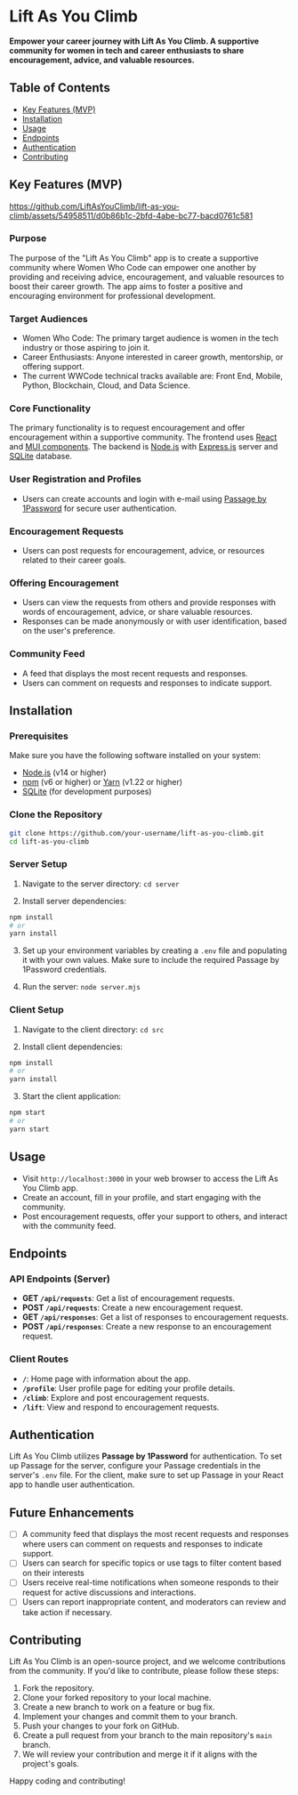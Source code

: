 # Lift As You Climb

**Empower your career journey with Lift As You Climb. A supportive community for women in tech and career enthusiasts to share encouragement, advice, and valuable resources.**

## Table of Contents

- [Key Features (MVP)](#key-features-mvp)
- [Installation](#installation)
- [Usage](#usage)
- [Endpoints](#endpoints)
- [Authentication](#authentication)
- [Contributing](#contributing)

## Key Features (MVP)

https://github.com/LiftAsYouClimb/lift-as-you-climb/assets/54958511/d0b86b1c-2bfd-4abe-bc77-bacd0761c581

### Purpose

The purpose of the "Lift As You Climb" app is to create a supportive community where Women Who Code can empower one another by providing and receiving advice, encouragement, and valuable resources to boost their career growth. The app aims to foster a positive and encouraging environment for professional development.

### Target Audiences

- Women Who Code: The primary target audience is women in the tech industry or those aspiring to join it.
- Career Enthusiasts: Anyone interested in career growth, mentorship, or offering support.
- The current WWCode technical tracks available are: Front End, Mobile, Python, Blockchain, Cloud, and Data Science.

### Core Functionality

The primary functionality is to request encouragement and offer encouragement within a supportive community. The frontend uses [React](https://react.dev/) and [MUI components](https://react.dev/). The backend is [Node.js](https://nodejs.org/en) with [Express.js](https://expressjs.com/) server and [SQLite](https://www.sqlite.org/index.html) database.

### User Registration and Profiles

- Users can create accounts and login with e-mail using [Passage by 1Password](https://docs.passage.id/) for secure user authentication.

### Encouragement Requests

- Users can post requests for encouragement, advice, or resources related to their career goals.

### Offering Encouragement

- Users can view the requests from others and provide responses with words of encouragement, advice, or share valuable resources.
- Responses can be made anonymously or with user identification, based on the user's preference.

### Community Feed

- A feed that displays the most recent requests and responses.
- Users can comment on requests and responses to indicate support.

## Installation

### Prerequisites
Make sure you have the following software installed on your system:

- [Node.js](https://nodejs.org/) (v14 or higher)
- [npm](https://www.npmjs.com/) (v6 or higher) or [Yarn](https://yarnpkg.com/) (v1.22 or higher)
- [SQLite](https://www.sqlite.org/) (for development purposes)

### Clone the Repository

```bash
git clone https://github.com/your-username/lift-as-you-climb.git
cd lift-as-you-climb
```

### Server Setup

1. Navigate to the server directory: `cd server`

2. Install server dependencies:

```bash
npm install
# or
yarn install
```

3. Set up your environment variables by creating a `.env` file and populating it with your own values. Make sure to include the required Passage by 1Password credentials.

4. Run the server: `node server.mjs`

### Client Setup

1. Navigate to the client directory: `cd src`

2. Install client dependencies:

```bash
npm install
# or
yarn install
```

3. Start the client application:

```bash
npm start
# or
yarn start
```

## Usage

- Visit `http://localhost:3000` in your web browser to access the Lift As You Climb app.
- Create an account, fill in your profile, and start engaging with the community.
- Post encouragement requests, offer your support to others, and interact with the community feed.

## Endpoints

### API Endpoints (Server)

- **GET `/api/requests`**: Get a list of encouragement requests.
- **POST `/api/requests`**: Create a new encouragement request.
- **GET `/api/responses`**: Get a list of responses to encouragement requests.
- **POST `/api/responses`**: Create a new response to an encouragement request.

### Client Routes

- **`/`**: Home page with information about the app.
- **`/profile`**: User profile page for editing your profile details.
- **`/climb`**: Explore and post encouragement requests.
- **`/lift`**: View and respond to encouragement requests.

## Authentication

Lift As You Climb utilizes **Passage by 1Password** for authentication. To set up Passage for the server, configure your Passage credentials in the server's `.env` file. For the client, make sure to set up Passage in your React app to handle user authentication.

## Future Enhancements
- [ ] A community feed that displays the most recent requests and responses where users can comment on requests and responses to indicate support.
- [ ] Users can search for specific topics or use tags to filter content based on their interests
- [ ] Users receive real-time notifications when someone responds to their request for active discussions and interactions.
- [ ] Users can report inappropriate content, and moderators can review and take action if necessary.

## Contributing

Lift As You Climb is an open-source project, and we welcome contributions from the community. If you'd like to contribute, please follow these steps:

1. Fork the repository.
2. Clone your forked repository to your local machine.
3. Create a new branch to work on a feature or bug fix.
4. Implement your changes and commit them to your branch.
5. Push your changes to your fork on GitHub.
6. Create a pull request from your branch to the main repository's `main` branch.
7. We will review your contribution and merge it if it aligns with the project's goals.

Happy coding and contributing!
